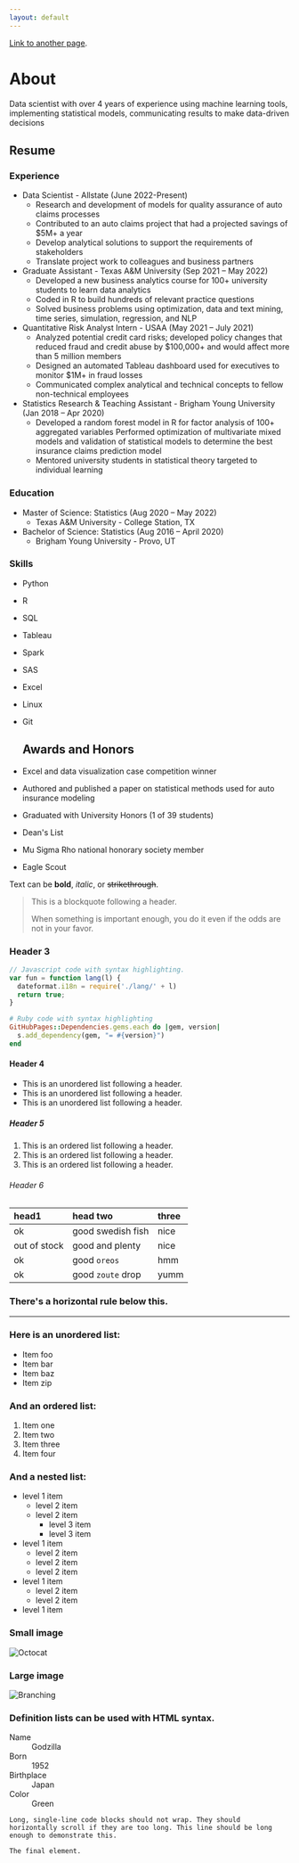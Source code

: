 ```yaml
---
layout: default
---
```


[Link to another page]([./another-page.html](https://github.com/jason-the-data-scientist/project_examples)).


# About

Data scientist with over 4 years of experience using machine learning tools, implementing statistical models, communicating results to make data-driven decisions

## Resume
### Experience
* Data Scientist - Allstate (June 2022-Present)
  * Research and development of models for quality assurance of auto claims processes
  * Contributed to an auto claims project that had a projected savings of $5M+ a year
  * Develop analytical solutions to support the requirements of stakeholders
  * Translate project work to colleagues and business partners
* Graduate Assistant - Texas A&M University (Sep 2021 – May 2022)
  * Developed a new business analytics course for 100+ university students to learn data analytics
  * Coded in R to build hundreds of relevant practice questions
  * Solved business problems using optimization, data and text mining, time series, simulation, regression, and NLP
* Quantitative Risk Analyst Intern - USAA (May 2021 – July 2021)
  * Analyzed potential credit card risks; developed policy changes that reduced fraud and credit abuse by $100,000+ and would affect more than 5 million members
  * Designed an automated Tableau dashboard used for executives to monitor $1M+ in fraud losses
  * Communicated complex analytical and technical concepts to fellow non-technical employees
* Statistics Research & Teaching Assistant - Brigham Young University (Jan 2018 – Apr 2020)
  * Developed a random forest model in R for factor analysis of 100+ aggregated variables 
     Performed optimization of multivariate mixed models and validation of statistical models to determine the best insurance claims prediction model 
  * Mentored university students in statistical theory targeted to individual learning


### Education
* Master of Science: Statistics (Aug 2020 – May 2022)
  * Texas A&M University - College Station, TX
* Bachelor of Science: Statistics (Aug 2016 – April 2020)
  * Brigham Young University - Provo, UT 


### Skills
* Python
* R
* SQL
* Tableau
* Spark
* SAS
* Excel
* Linux
* Git

  ## Awards and Honors
* Excel and data visualization case competition winner
* Authored and published a paper on statistical methods used for auto insurance modeling
* Graduated with University Honors (1 of 39 students)
* Dean's List
* Mu Sigma Rho national honorary society member
* Eagle Scout



Text can be **bold**, _italic_, or ~~strikethrough~~.


> This is a blockquote following a header.
>
> When something is important enough, you do it even if the odds are not in your favor.

### Header 3

```js
// Javascript code with syntax highlighting.
var fun = function lang(l) {
  dateformat.i18n = require('./lang/' + l)
  return true;
}
```

```ruby
# Ruby code with syntax highlighting
GitHubPages::Dependencies.gems.each do |gem, version|
  s.add_dependency(gem, "= #{version}")
end
```

#### Header 4

*   This is an unordered list following a header.
*   This is an unordered list following a header.
*   This is an unordered list following a header.

##### Header 5

1.  This is an ordered list following a header.
2.  This is an ordered list following a header.
3.  This is an ordered list following a header.

###### Header 6

| head1        | head two          | three |
|:-------------|:------------------|:------|
| ok           | good swedish fish | nice  |
| out of stock | good and plenty   | nice  |
| ok           | good `oreos`      | hmm   |
| ok           | good `zoute` drop | yumm  |

### There's a horizontal rule below this.

* * *

### Here is an unordered list:

*   Item foo
*   Item bar
*   Item baz
*   Item zip

### And an ordered list:

1.  Item one
1.  Item two
1.  Item three
1.  Item four

### And a nested list:

- level 1 item
  - level 2 item
  - level 2 item
    - level 3 item
    - level 3 item
- level 1 item
  - level 2 item
  - level 2 item
  - level 2 item
- level 1 item
  - level 2 item
  - level 2 item
- level 1 item

### Small image

![Octocat](https://github.githubassets.com/images/icons/emoji/octocat.png)

### Large image

![Branching](https://guides.github.com/activities/hello-world/branching.png)


### Definition lists can be used with HTML syntax.

<dl>
<dt>Name</dt>
<dd>Godzilla</dd>
<dt>Born</dt>
<dd>1952</dd>
<dt>Birthplace</dt>
<dd>Japan</dd>
<dt>Color</dt>
<dd>Green</dd>
</dl>

```
Long, single-line code blocks should not wrap. They should horizontally scroll if they are too long. This line should be long enough to demonstrate this.
```

```
The final element.
```
